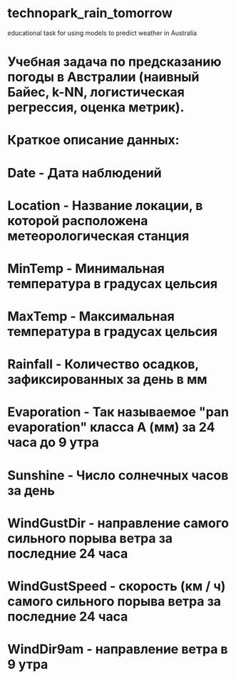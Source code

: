 # technopark_rain_tomorrow
educational task for using models to predict weather in Australia
# Учебная задача по предсказанию погоды в Австралии (наивный Байес, k-NN, логистическая регрессия, оценка метрик).
# Краткое описание данных:
# Date - Дата наблюдений
# Location - Название локации, в которой расположена метеорологическая станция
# MinTemp - Минимальная температура в градусах цельсия
# MaxTemp - Максимальная температура в градусах цельсия
# Rainfall - Количество осадков, зафиксированных за день в мм
# Evaporation - Так называемое "pan evaporation" класса А (мм) за 24 часа до 9 утра
# Sunshine - Число солнечных часов за день
# WindGustDir - направление самого сильного порыва ветра за последние 24 часа
# WindGustSpeed - скорость (км / ч) самого сильного порыва ветра за последние 24 часа
# WindDir9am - направление ветра в 9 утра

